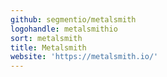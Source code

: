 ```yaml
---
github: segmentio/metalsmith
logohandle: metalsmithio
sort: metalsmith
title: Metalsmith
website: 'https://metalsmith.io/'
---
```

